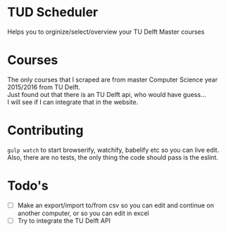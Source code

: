 # TUD Scheduler
Helps you to orginize/select/overview your TU Delft Master courses

# Courses
The only courses that I scraped are from master Computer Science year 2015/2016 from TU Delft.  
Just found out that there is an TU Delft api, who would have guess...  
I will see if I can integrate that in the website.

# Contributing
`gulp watch` to start browserify, watchify, babelify etc so you can live edit.  
Also, there are no tests, the only thing the code should pass is the eslint.

# Todo's
 - [ ] Make an export/import to/from csv so you can edit and continue on another computer, or so you can edit in excel
 - [ ] Try to integrate the TU Delft API
